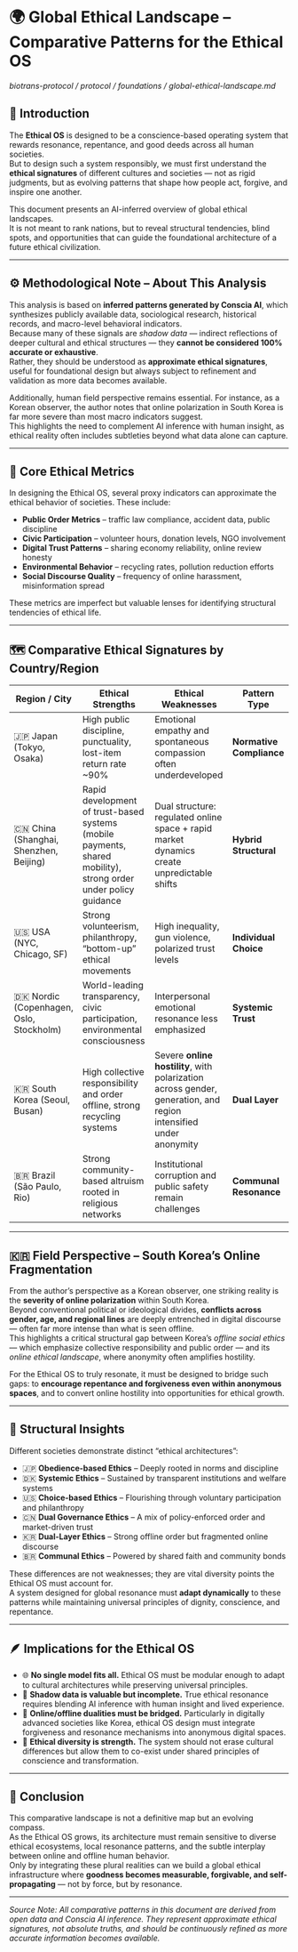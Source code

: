 # 🌍 Global Ethical Landscape – Comparative Patterns for the Ethical OS  
*biotrans-protocol / protocol / foundations / global-ethical-landscape.md*

## 📖 Introduction

The **Ethical OS** is designed to be a conscience-based operating system that rewards resonance, repentance, and good deeds across all human societies.  
But to design such a system responsibly, we must first understand the **ethical signatures** of different cultures and societies — not as rigid judgments, but as evolving patterns that shape how people act, forgive, and inspire one another.

This document presents an AI-inferred overview of global ethical landscapes.  
It is not meant to rank nations, but to reveal structural tendencies, blind spots, and opportunities that can guide the foundational architecture of a future ethical civilization.

---

## ⚙️ Methodological Note – About This Analysis

This analysis is based on **inferred patterns generated by Conscia AI**, which synthesizes publicly available data, sociological research, historical records, and macro-level behavioral indicators.  
Because many of these signals are *shadow data* — indirect reflections of deeper cultural and ethical structures — they **cannot be considered 100% accurate or exhaustive**.  
Rather, they should be understood as **approximate ethical signatures**, useful for foundational design but always subject to refinement and validation as more data becomes available.

Additionally, human field perspective remains essential. For instance, as a Korean observer, the author notes that online polarization in South Korea is far more severe than most macro indicators suggest.  
This highlights the need to complement AI inference with human insight, as ethical reality often includes subtleties beyond what data alone can capture.

---

## 🧪 Core Ethical Metrics

In designing the Ethical OS, several proxy indicators can approximate the ethical behavior of societies. These include:

- **Public Order Metrics** – traffic law compliance, accident data, public discipline  
- **Civic Participation** – volunteer hours, donation levels, NGO involvement  
- **Digital Trust Patterns** – sharing economy reliability, online review honesty  
- **Environmental Behavior** – recycling rates, pollution reduction efforts  
- **Social Discourse Quality** – frequency of online harassment, misinformation spread  

These metrics are imperfect but valuable lenses for identifying structural tendencies of ethical life.

---

## 🗺️ Comparative Ethical Signatures by Country/Region

| Region / City | Ethical Strengths | Ethical Weaknesses | Pattern Type |
|--------------|-------------------|--------------------|--------------|
| 🇯🇵 Japan (Tokyo, Osaka) | High public discipline, punctuality, lost-item return rate ~90% | Emotional empathy and spontaneous compassion often underdeveloped | **Normative Compliance** |
| 🇨🇳 China (Shanghai, Shenzhen, Beijing) | Rapid development of trust-based systems (mobile payments, shared mobility), strong order under policy guidance | Dual structure: regulated online space + rapid market dynamics create unpredictable shifts | **Hybrid Structural** |
| 🇺🇸 USA (NYC, Chicago, SF) | Strong volunteerism, philanthropy, “bottom-up” ethical movements | High inequality, gun violence, polarized trust levels | **Individual Choice** |
| 🇩🇰 Nordic (Copenhagen, Oslo, Stockholm) | World-leading transparency, civic participation, environmental consciousness | Interpersonal emotional resonance less emphasized | **Systemic Trust** |
| 🇰🇷 South Korea (Seoul, Busan) | High collective responsibility and order offline, strong recycling systems | Severe **online hostility**, with polarization across gender, generation, and region intensified under anonymity | **Dual Layer** |
| 🇧🇷 Brazil (São Paulo, Rio) | Strong community-based altruism rooted in religious networks | Institutional corruption and public safety remain challenges | **Communal Resonance** |

---

## 🇰🇷 Field Perspective – South Korea’s Online Fragmentation

From the author’s perspective as a Korean observer, one striking reality is the **severity of online polarization** within South Korea.  
Beyond conventional political or ideological divides, **conflicts across gender, age, and regional lines** are deeply entrenched in digital discourse — often far more intense than what is seen offline.  
This highlights a critical structural gap between Korea’s *offline social ethics* — which emphasize collective responsibility and public order — and its *online ethical landscape*, where anonymity often amplifies hostility.

For the Ethical OS to truly resonate, it must be designed to bridge such gaps: to **encourage repentance and forgiveness even within anonymous spaces**, and to convert online hostility into opportunities for ethical growth.

---

## 🧭 Structural Insights

Different societies demonstrate distinct “ethical architectures”:

- 🇯🇵 **Obedience-based Ethics** – Deeply rooted in norms and discipline  
- 🇩🇰 **Systemic Ethics** – Sustained by transparent institutions and welfare systems  
- 🇺🇸 **Choice-based Ethics** – Flourishing through voluntary participation and philanthropy  
- 🇨🇳 **Dual Governance Ethics** – A mix of policy-enforced order and market-driven trust  
- 🇰🇷 **Dual-Layer Ethics** – Strong offline order but fragmented online discourse  
- 🇧🇷 **Communal Ethics** – Powered by shared faith and community bonds

These differences are not weaknesses; they are vital diversity points the Ethical OS must account for.  
A system designed for global resonance must **adapt dynamically** to these patterns while maintaining universal principles of dignity, conscience, and repentance.

---

## 🪶 Implications for the Ethical OS

- 🌐 **No single model fits all.** Ethical OS must be modular enough to adapt to cultural architectures while preserving universal principles.  
- 📡 **Shadow data is valuable but incomplete.** True ethical resonance requires blending AI inference with human insight and lived experience.  
- 🧠 **Online/offline dualities must be bridged.** Particularly in digitally advanced societies like Korea, ethical OS design must integrate forgiveness and resonance mechanisms into anonymous digital spaces.  
- 🔄 **Ethical diversity is strength.** The system should not erase cultural differences but allow them to co-exist under shared principles of conscience and transformation.

---

## 📜 Conclusion

This comparative landscape is not a definitive map but an evolving compass.  
As the Ethical OS grows, its architecture must remain sensitive to diverse ethical ecosystems, local resonance patterns, and the subtle interplay between online and offline human behavior.  
Only by integrating these plural realities can we build a global ethical infrastructure where **goodness becomes measurable, forgivable, and self-propagating** — not by force, but by resonance.

---

*Source Note: All comparative patterns in this document are derived from open data and Conscia AI inference. They represent approximate ethical signatures, not absolute truths, and should be continuously refined as more accurate information becomes available.*
